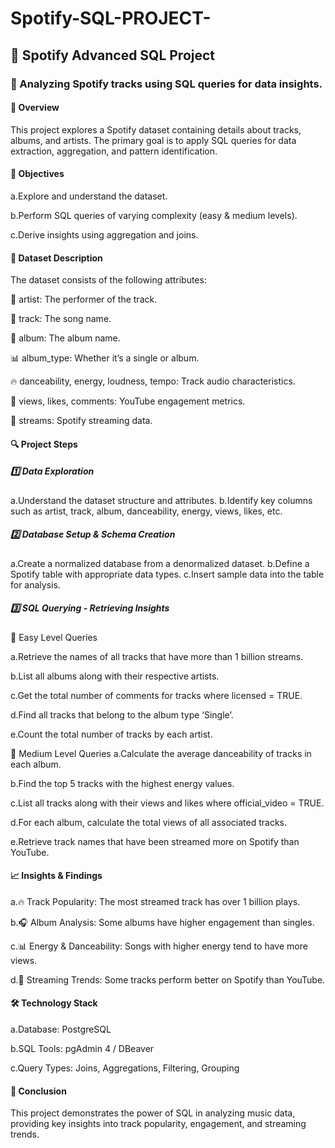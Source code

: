 # Spotify-SQL-PROJECT-
## 🎵 Spotify Advanced SQL Project
### 📌 Analyzing Spotify tracks using SQL queries for data insights.

#### 📌 Overview
This project explores a Spotify dataset containing details about tracks, albums, and artists. The primary goal is to apply SQL queries for data extraction, aggregation, and pattern identification.

#### 🚀 Objectives
a.Explore and understand the dataset.

b.Perform SQL queries of varying complexity (easy & medium levels).

c.Derive insights using aggregation and joins.

#### 📂 Dataset Description
The dataset consists of the following attributes:

🎤 artist: The performer of the track.

🎵 track: The song name.

💽 album: The album name.

📊 album_type: Whether it’s a single or album.

🔥 danceability, energy, loudness, tempo: Track audio characteristics.

🎥 views, likes, comments: YouTube engagement metrics.

📡 streams: Spotify streaming data.

#### 🔍 Project Steps
##### 1️⃣ Data Exploration
a.Understand the dataset structure and attributes.
b.Identify key columns such as artist, track, album, danceability, energy, views, likes, etc.

##### 2️⃣ Database Setup & Schema Creation
a.Create a normalized database from a denormalized dataset.
b.Define a Spotify table with appropriate data types.
c.Insert sample data into the table for analysis.

##### 3️⃣ SQL Querying - Retrieving Insights
🔹 Easy Level Queries

a.Retrieve the names of all tracks that have more than 1 billion streams.

b.List all albums along with their respective artists.

c.Get the total number of comments for tracks where licensed = TRUE.

d.Find all tracks that belong to the album type ‘Single’.

e.Count the total number of tracks by each artist.

🔹 Medium Level Queries
a.Calculate the average danceability of tracks in each album.

b.Find the top 5 tracks with the highest energy values.

c.List all tracks along with their views and likes where official_video = TRUE.

d.For each album, calculate the total views of all associated tracks.

e.Retrieve track names that have been streamed more on Spotify than YouTube.

#### 📈 Insights & Findings
a.🔥 Track Popularity: The most streamed track has over 1 billion plays.

b.🎧 Album Analysis: Some albums have higher engagement than singles.

c.📊 Energy & Danceability: Songs with higher energy tend to have more views.

d.📢 Streaming Trends: Some tracks perform better on Spotify than YouTube.

#### 🛠 Technology Stack
a.Database: PostgreSQL

b.SQL Tools: pgAdmin 4 / DBeaver

c.Query Types: Joins, Aggregations, Filtering, Grouping

#### 🎯 Conclusion
This project demonstrates the power of SQL in analyzing music data, providing key insights into track popularity, engagement, and streaming trends.


